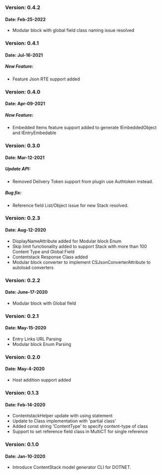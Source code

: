 ### Version: 0.4.2
#### Date: Feb-25-2022

- Modular block with global field class naming issue resolved

### Version: 0.4.1
#### Date: Jul-16-2021

##### New Feature:
- Feature Json RTE support added

### Version: 0.4.0
#### Date: Apr-09-2021

##### New Feature:
- Embedded Items feature support added to generate IEmbeddedObject and IEntryEmbedable

### Version: 0.3.0
#### Date: Mar-12-2021

##### Update API:
- Removed Delivery Token support from plugin use Authtoken instead.

##### Bug fix:
- Reference field List/Object issue for new Stack resolved.

### Version: 0.2.3
#### Date: Aug-12-2020 
- DisplayNameAttribute added for Modular block Enum
- Skip limit functionality added to support Stack with more than 100 Content Type and Global Field
- Contentstack Response Class added
- Modular block converter to implement CSJsonConverterAttribute to autoload converters 

### Version: 0.2.2
#### Date: June-17-2020 
- Modular block with Global field

### Version: 0.2.1
#### Date: May-15-2020 
- Entry Links URL Parsing
- Modular block Enum Parsing


### Version: 0.2.0 
#### Date: May-4-2020 
- Host addition support added

### Version: 0.1.3 
#### Date: Feb-14-2020 

- ContentstackHelper update with using statement
- Update to Class implementation with 'partial class'
- Added const string 'ContentType' to specify content-type of class 
- Support to set reference field class in MultiCT for single reference 

### Version: 0.1.0 
#### Date: Jan-10-2020 

- Introduce ContentStack model generator CLI for DOTNET.
